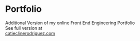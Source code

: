 # Portfolio

Additional Version of my online Front End Engineering Portfolio <br>
See full version at</br>
[catieclinerodriguez.com](https://catieclinerodriguez.com)
